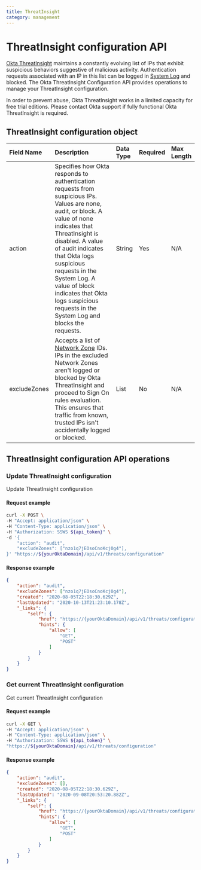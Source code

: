 ```yaml
---
title: ThreatInsight
category: management
---
```


# ThreatInsight configuration API

[Okta ThreatInsight](https://help.okta.com/okta_help.htm?id=ext_threatinsight) maintains a constantly evolving list of IPs that exhibit suspicious behaviors suggestive of malicious activity. Authentication requests associated with an IP in this list can be logged in [System Log](https://help.okta.com/okta_help.htm?id=ext_Reports_SysLog) and blocked. The Okta ThreatInsight Configuration API provides operations to manage your ThreatInsight configuration.

In order to prevent abuse, Okta ThreatInsight works in a limited capacity for free trial editions. Please contact Okta support if fully functional Okta ThreatInsight is required.

## ThreatInsight configuration object

| Field Name     | Description                                                         	| Data Type                                     | Required      | Max Length    |
| :------------- | :------------------------------------------------------------------	| :-------------------------------------------- | :------------ | :------------ |
| action         | Specifies how Okta responds to authentication requests from suspicious IPs. Values are none, audit, or block. A value of none indicates that ThreatInsight is disabled. A value of audit indicates that Okta logs suspicious requests in the System Log. A value of block indicates that Okta logs suspicious requests in the System Log and blocks the requests. | String                                        | Yes		| N/A           |
| excludeZones   | Accepts a list of [Network Zone](https://developer.okta.com/docs/api/openapi/okta-management/management/tag/NetworkZone/) IDs. IPs in the excluded Network Zones aren't logged or blocked by Okta ThreatInsight and proceed to Sign On rules evaluation. This ensures that traffic from known, trusted IPs isn't accidentally logged or blocked. | List	                                        | No		| N/A           |


## ThreatInsight configuration API operations

### Update ThreatInsight configuration

<ApiOperation method="post" url="/api/v1/threats/configuration" />

Update ThreatInsight configuration

#### Request example

```bash
curl -X POST \
-H "Accept: application/json" \
-H "Content-Type: application/json" \
-H "Authorization: SSWS ${api_token}" \
-d '{
    "action": "audit",
    "excludeZones": ["nzo1q7jEOsoCnoKcj0g4"],
}' "https://${yourOktaDomain}/api/v1/threats/configuration"
```

#### Response example

```json
{
    "action": "audit",
    "excludeZones": ["nzo1q7jEOsoCnoKcj0g4"],
    "created": "2020-08-05T22:18:30.629Z",
    "lastUpdated": "2020-10-13T21:23:10.178Z",
    "_links": {
        "self": {
            "href": "https://{yourOktaDomain}/api/v1/threats/configuration",
            "hints": {
                "allow": [
                    "GET",
                    "POST"
                ]
            }
        }
    }
}
```

### Get current ThreatInsight configuration

<ApiOperation method="get" url="/api/v1/threats/configuration" />

Get current ThreatInsight configuration

#### Request example

```bash
curl -X GET \
-H "Accept: application/json" \
-H "Content-Type: application/json" \
-H "Authorization: SSWS ${api_token}" \
"https://${yourOktaDomain}/api/v1/threats/configuration"
```

#### Response example

```json
{
    "action": "audit",
    "excludeZones": [],
    "created": "2020-08-05T22:18:30.629Z",
    "lastUpdated": "2020-09-08T20:53:20.882Z",
    "_links": {
        "self": {
            "href": "https://{yourOktaDomain}/api/v1/threats/configuration",
            "hints": {
                "allow": [
                    "GET",
                    "POST"
                ]
            }
        }
    }
}
```
